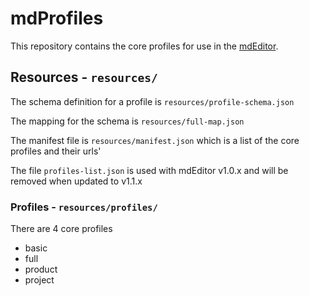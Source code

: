 # mdProfiles

This repository contains the core profiles for use in the [mdEditor](https://github.com/adiwg/mdEditor).

## Resources - `resources/`

The schema definition for a profile is `resources/profile-schema.json`

The mapping for the schema is `resources/full-map.json` 

The manifest file is `resources/manifest.json` which is a list of the core profiles and their urls'

The file `profiles-list.json` is used with mdEditor v1.0.x and will be removed when updated to v1.1.x


### Profiles - `resources/profiles/`

There are 4 core profiles

- basic
- full
- product
- project
